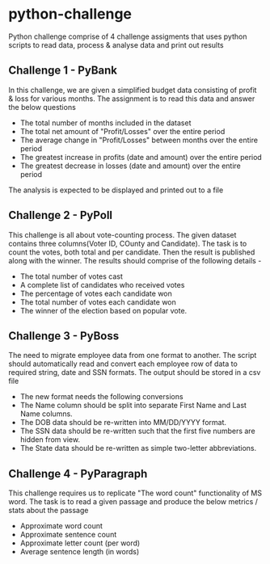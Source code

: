# python-challenge
Python challenge comprise of 4 challenge assigments that uses python scripts to read data, process & analyse data and print out results

## Challenge 1 - PyBank
In this challenge, we are given a simplified budget data consisting of profit & loss for various months. The assignment is to read this data and answer the below questions
- The total number of months included in the dataset
- The total net amount of "Profit/Losses" over the entire period
- The average change in "Profit/Losses" between months over the entire period
- The greatest increase in profits (date and amount) over the entire period
- The greatest decrease in losses (date and amount) over the entire period

The analysis is expected to be displayed and printed out to a file

## Challenge 2 - PyPoll
This challenge is all about vote-counting process. The given dataset contains three columns(Voter ID, COunty and Candidate). The task is to count the votes, both total and per candidate. Then the result is published along with the winner. The results should comprise of the following details -
- The total number of votes cast
- A complete list of candidates who received votes
- The percentage of votes each candidate won
- The total number of votes each candidate won
- The winner of the election based on popular vote.

## Challenge 3 - PyBoss
The need to migrate employee data from one format to another. The script should automatically read and convert each employee row of data to required string, date and SSN formats. The output should be stored in a csv file

- The new format needs the following conversions
- The Name column should be split into separate First Name and Last Name columns.
- The DOB data should be re-written into MM/DD/YYYY format.
- The SSN data should be re-written such that the first five numbers are hidden from view.
- The State data should be re-written as simple two-letter abbreviations.

## Challenge 4 - PyParagraph
This challenge requires us to replicate "The word count" functionality of MS word. The task is to read a given passage and produce the below metrics / stats about the passage

- Approximate word count
- Approximate sentence count
- Approximate letter count (per word)
- Average sentence length (in words)


